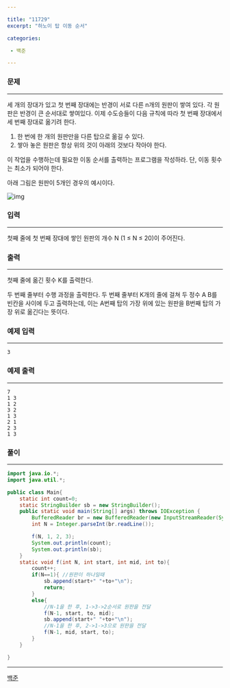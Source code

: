 ```yaml
---

title: "11729"
excerpt: "하노이 탑 이동 순서"

categories:

 - 백준 

---
```


### 문제

---

세 개의 장대가 있고 첫 번째 장대에는 반경이 서로 다른 n개의 원판이 쌓여 있다. 각 원판은 반경이 큰 순서대로 쌓여있다. 이제 수도승들이 다음 규칙에 따라 첫 번째 장대에서 세 번째 장대로 옮기려 한다.

1. 한 번에 한 개의 원판만을 다른 탑으로 옮길 수 있다.
2. 쌓아 놓은 원판은 항상 위의 것이 아래의 것보다 작아야 한다.

이 작업을 수행하는데 필요한 이동 순서를 출력하는 프로그램을 작성하라. 단, 이동 횟수는 최소가 되어야 한다.

아래 그림은 원판이 5개인 경우의 예시이다.

![img](https://onlinejudgeimages.s3-ap-northeast-1.amazonaws.com/problem/11729/hanoi.png)





### 입력

---

첫째 줄에 첫 번째 장대에 쌓인 원판의 개수 N (1 ≤ N ≤ 20)이 주어진다.




### 출력

---

첫째 줄에 옮긴 횟수 K를 출력한다.

두 번째 줄부터 수행 과정을 출력한다. 두 번째 줄부터 K개의 줄에 걸쳐 두 정수 A B를 빈칸을 사이에 두고 출력하는데, 이는 A번째 탑의 가장 위에 있는 원판을 B번째 탑의 가장 위로 옮긴다는 뜻이다.



### 예제 입력

---

```
3
```



### 예제 출력

---

```
7
1 3
1 2
3 2
1 3
2 1
2 3
1 3
```





### 풀이

---

```java
import java.io.*;
import java.util.*;

public class Main{
    static int count=0;
    static StringBuilder sb = new StringBuilder();
    public static void main(String[] args) throws IOException {
        BufferedReader br = new BufferedReader(new InputStreamReader(System.in));
        int N = Integer.parseInt(br.readLine());

        f(N, 1, 2, 3);
        System.out.println(count);
        System.out.println(sb);
    }
    static void f(int N, int start, int mid, int to){
        count++;
        if(N==1){ //원판이 하나일때
            sb.append(start+" "+to+"\n");
            return;
        }
        else{
            //N-1을 한 후, 1->3->2순서로 원판을 전달
            f(N-1, start, to, mid);
            sb.append(start+" "+to+"\n");
            //N-1을 한 후, 2->1->3으로 원판을 전달
            f(N-1, mid, start, to);
        }
    }

}
```









---

[백준](https://www.acmicpc.net/problem/11729)



